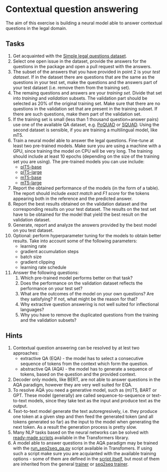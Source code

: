 # Contextual question answering

The aim of this exercise is building a neural model able to answer contextual questions in the legal domain.

## Tasks

1. Get acquainted with the [Simple legal questions dataset](https://github.com/apohllo/simple-legal-questions-pl).
2. Select one open issue in the dataset, provide the answers for the questions in the package and open a pull request with the answers.
3. The subset of the answers that you have provided in point 2 is your *test dataset*. If in the dataset there are questions that are 
   the same as the questions in your test set, make the questions and the answers part of your test dataset (i.e. remove them from the training set).
4. The remaing questions and answers are your *training set*. Divide that set into *training* and *validation* subsets. The validation part should 
   be selected as 20% of the original training set. Make sure that there are no questions in the validation set that are present in the training 
   subset. If there are such questions, make them part of the validation set.
5. If the training set is small (less than 1 thousand question+answer pairs) use one of the available QA dataset, 
   e.g. [PoQUAD](https://github.com/ipipan/poquad) or [SQUAD](https://huggingface.co/datasets/squad). Using the second dataset is sensible, if you
   are training a multilingual model, like mT5.
7. Train a neural model able to answer the legal questions. Fine-tune at least two pre-trained models. Make sure you are using a machine
   with a GPU, since training the model on CPU will be very long. 
   The training should include at least 10 epochs (depending on the size of the training set you are using). 
   The pre-trained models you can use include:
   * [plT5-base](https://huggingface.co/allegro/plt5-base)
   * [plT5-large](https://huggingface.co/allegro/plt5-large)
   * [mT5-base](https://huggingface.co/google/mt5-base)
   * [mT5-large](https://huggingface.co/google/mt5-large)
8. Report the obtained performance of the models (in the form of a table). The report should include *exact match* and *F1 score* 
   for the tokens appearing both in the reference and the predicted answer.
9. Report the best results obtained on the validation dataset and the corresponding results on your test dataset. The results on the 
   test set have to be obtained for the model that yield the best result on the validation dataset.
10. Generate, report and analyze the answers provided by the best model on you test dataset.
11. Optional: perform hyperparameter tuning for the models to obtain better results. Take into account some of the following parameters:
    * learning rate
    * gradient accumulation steps
    * batch size
    * gradient clipping
    * learning rate schedule 
13. Answer the following questions:
    1. Which pre-trained model performs better on that task?
    2. Does the performance on the validation dataset reflects the performance on your test set?
    3. What are the outcomes of the model on your own questions? Are they satisfying? If not, what might be the reason
      for that?
    4. Why extractive question answering is not well suited for inflectional languages?
    5. Why you have to remove the duplicated questions from the training and the validation subsets?

## Hints
1. Contextual question answering can be resolved by at lest two approaches:
   * extractive QA (EQA) - the model has to select a consecutive sequence of tokens from the context which form the question.
   * abstractive QA (AQA) - the model has to generate a sequence of tokens, based on the question and the provided context.
2. Decoder only models, like BERT, are not able to answer questions in the AQA paradigm, however they are very well suited for EQA.
3. To resolve AQA you need a generative model, such as (m)T5, BART or GPT. These model (generally) are called sequence-to-sequence
   or text-to-text models, since they take text as the input and produce text as the output.
4. Text-to-text model generate the text autoregresively, i.e. they produce one token at a given step and then feed the generated token 
   (and all tokens generated so far) as the input to the model when generating the next token. As a result the generation process is pretty slow.
5. Many NLP tasks based on the neural networks can be solved with [ready-made scripts](https://github.com/huggingface/transformers/tree/main/examples/pytorch) available in the Transformers library.
6. A model able to answer questions in the AQA paradigm may be trained with the [run_seq2seq_qa.py](https://github.com/huggingface/transformers/tree/main/examples/pytorch/question-answering) script available in Transfomers.
   If using such a script make sure you are acquianted with the available training options - some of them are defined in the
   [script itself](https://github.com/huggingface/transformers/blob/main/examples/pytorch/question-answering/run_seq2seq_qa.py#L56), 
   but most of them are inherited from the general [trainer](https://huggingface.co/docs/transformers/main_classes/trainer#transformers.TrainingArguments)
   or [seq2seq trainer](https://huggingface.co/docs/transformers/main_classes/trainer#transformers.Seq2SeqTrainingArguments).

